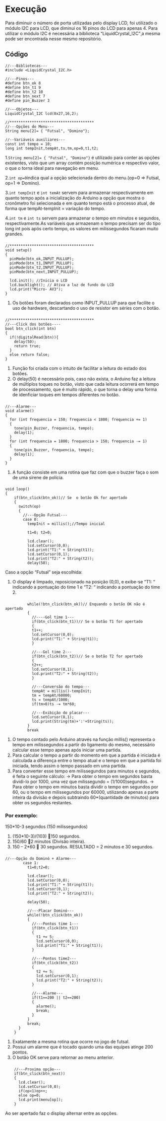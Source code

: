 # Execução
Para diminuir o número de porta utilizadas pelo display LCD, foi utilizado o módulo I2C para LCD, que diminui os 16 pinos do LCD para apenas 4. Para utilizar o módulo I2C é necessária a biblioteca “LiquidCrystal_I2C”¸a mesma pode ser encontrada nesse mesmo repositório.

## Código
```
//---Bibliotecas---
#include <LiquidCrystal_I2C.h>

//---Pinos---
#define btn_ok 8
#define btn_t1 9
#define btn_t2 10
#define btn_next 7
#define pin_Buzzer 3

//---Objetos---
LiquidCrystal_I2C lcd(0x27,16,2);

//**************************************
//---Opções do Menu---
String menu[2]= { "Futsal", "Domino"};

//--Variáveis auxiliares---
const int tempo = 10; 
long int tempInit,tempAt,ts,tm,op=0,t1,t2;
```
1.```String menu[2]= { "Futsal", "Domino"}``` é utilizado para conter as opções existentes, visto que um array contém posição numérica e 
respectivo valor, o que o torna ideal para navegação em menu.

2.```int op=0```indica qual a opção selecionada dentro do menu.(op=0 => Futsal, op=1 => Domino).

3.```int tempInit``` e ```int temAt``` servem para armazenar respectivamente em quanto tempo após a inicialização do Arduino a opção que 
mostra o cronômetro foi selecionada e em quanto tempo está o processo atual, de forma que tempAt-tempInit = variação do tempo.

4.```int tm``` e ```int ts``` servem para armazenar o tempo em minutos e segundos, respectivamente.As variáveis que armazenam o tempo 
precisam ser do tipo long int pois após certo tempo, os valores em milissegundos ficaram muito grandes.
###

```
//**************************************
void setup()
{
  pinMode(btn_ok,INPUT_PULLUP);
  pinMode(btn_t1,INPUT_PULLUP);
  pinMode(btn_t2,INPUT_PULLUP);
  pinMode(btn_next,INPUT_PULLUP);

  lcd.init(); //Inicia o LCD
  lcd.backlight(); // Ativa a luz de fundo do LCD
  lcd.print("Micro- AV3");
}
```
1. Os botões foram declarados como INPUT_PULLUP para que facilite o uso de hardware, descartando o uso de resistor em séries com o 
botão.
###

```
//**************************************
//---Click dos botões----
bool btn_click(int btn)
{
  if(!digitalRead(btn)){
    delay(50);
    return true;
  }
  else return false;
}
```
1. Função foi criada com o intuito de facilitar a leitura do estado dos botões.
2. O delay(50) é necessário pois, caso não exista, o Arduino faz a leitura de múltiplos toques no botão, visto que cada leitura ocorrerá 
em tempo de processamento, que é muito rápido, o que torna o delay uma forma de idenficiar toques em tempos diferentes no botão.
###

```
//---Alarme---
void alarme()
{
  for (int frequencia = 150; frequencia < 1800; frequencia += 1) 
  {
    tone(pin_Buzzer, frequencia, tempo); 
    delay(1);
  }
  for (int frequencia = 1800; frequencia > 150; frequencia -= 1) 
  {
    tone(pin_Buzzer, frequencia, tempo); 
    delay(1);
  }
}
```
1. A função consiste em uma rotina que faz com que o buzzer faça o som de uma sirene de polícia.
###

```
void loop()
{
    if(btn_click(btn_ok))// Se  o botão Ok for apertado
    {
      switch(op)
      {
        //---Opção Futsal---
        case 0:
          tempInit = millis();//Tempo inicial
          
          t1=0; t2=0;
          
          lcd.clear();          
          lcd.setCursor(0,0);
          lcd.print("T1:" + String(t1));
          lcd.setCursor(0,1);
          lcd.print("T2:" + String(t2));
          delay(50);
```
Caso a opção “Futsal” seja escolhida:
1.  O display é limpado, reposicionado na posição (0,0), e exibe-se “T1: “ indicando a pontuação do time 1 e “T2: “ indicando a pontuação do time 2.
###

```
          while(!btn_click(btn_ok))// Enquando o botão OK não é apertado
          {
            //----Gol time 1---
            if(btn_click(btn_t1))// Se o botão T1 for apertado
            {
            t1++; 
            lcd.setCursor(0,0);
            lcd.print("T1:" + String(t1));
            }

            //---Gol time 2---
            if(btn_click(btn_t2))// Se o botão T2 for apertado
            {
            t2++;
            lcd.setCursor(0,1);
            lcd.print("T2:" + String(t2));
            }

            //---Conversão do tempo---
            tempAt = millis()-tempInit;
            tm = tempAt/60000;
            ts = tempAt/1000;
            if(tm>0)ts -= tm*60;

            //---Exibição do placar---
            lcd.setCursor(8,1);      
            lcd.print(String(tm)+':'+String(ts));
          }
          break
```
1. O tempo contado pelo Arduino através na função millis() representa o tempo em milissegundos a partir do ligamento do mesmo, 
necessário calcular esse tempo apenas após iniciar uma partida.
2. Para calcular o tempo a partir do momento em que a partida é iniciada é calculada a diferença entre o tempo atual e o tempo em que a 
partida foi iniciada, tendo assim o tempo passado em uma partida.
3. Para converter esse tempo em milissegundos para minutos e segundos, é feita o seguinte cálculo:
-> Para obter o tempo em segundos basta dividi-lo por 1000, uma vez que milissegundo = (1/1000)segundos.
-> Para obter o tempo em minutos basta dividir o tempo em segundos por 60, ou o tempo em milissegundos por 60000, utilizando apenas a 
parte inteira da divisão e depois subtraindo 60*(quantidade de minutos) para obter os segundos restantes. 
### Por exemplo:
150*10-3 segundos (150 milissegundos)
1) (150*10-3)/(103) 150 segundos.
2) 150/60 2 minutos (Divisão inteira).
3) 150 – 2*60  30 segundos.
RESULTADO = 2 minutos e 30 segundos.
###

```
//---Opção do Dominó + Alarme---
        case 1:
          t1=0;t2=0;
          
          lcd.clear();
          lcd.setCursor(0,0);
          lcd.print("T1:" + String(t1));
          lcd.setCursor(0,1);
          lcd.print("T2:" + String(t2));
          
          delay(50);

          //---Placar Dominó---
          while(!btn_click(btn_ok))
          {
            //---Pontos time 1---
            if(btn_click(btn_t1))
            {
              t1 += 5; 
              lcd.setCursor(0,0);
              lcd.print("T1:" + String(t1));
            }

            //---Pontos time2---
            if(btn_click(btn_t2))
            {
              t2 += 5;
              lcd.setCursor(0,1);
              lcd.print("T2:" + String(t2));
            }

            //---Alarme---
            if(t1==200 || t2==200)
            {
              alarme();
              break;
            }
          }
          break;
      }
    }
```
1. Exatamente a mesma rotina que ocorre no jogo de futsal.
2. Possui um alarme que é tocado quando uma das equipes atinge 200 pontos.
3. O botão OK serve para retornar ao menu anterior.
###

```
    //---Proxima opção---
    if(btn_click(btn_next))
    {
      lcd.clear();
      lcd.setCursor(0,0);
      if(op<1)op++;
      else op=0;
      lcd.print(menu[op]);
    }
```
Ao ser apertado faz o display alternar entre as opções.
